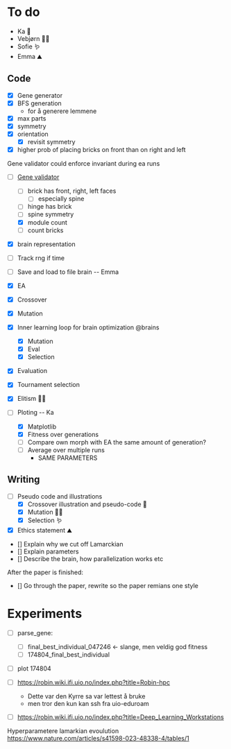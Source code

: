 # To do

- Ka 🌱
- Vebjørn 🐻‍❄️
- Sofie 🪱
- Emma ⛰️

## Code

- [x] Gene generator
 - [x] BFS generation
   - for å generere lemmene
 - [x] max parts 
 - [x] symmetry 
 - [x] orientation
   - [x] revisit symmetry
- [x] higher prob of placing bricks on front than on right and left

Gene validator could enforce invariant during ea runs

- [ ] [Gene validator](./gene_validator.py) 
  - [ ] brick has front, right, left faces
    - [ ] especially spine
  - [ ] hinge has brick
  - [ ] spine symmetry
  - [x] module count
  - [ ] count bricks

- [x] brain representation
- [ ] Track rng if time
- [ ] Save and load to file brain -- Emma

- [x] EA
 - [x] Crossover
 - [x] Mutation
 - [x] Inner learning loop for brain optimization @brains
   - [x] Mutation
   - [x] Eval
   - [x] Selection
 - [x] Evaluation
 - [x] Tournament selection
 - [x] Elitism 🐻‍❄️

- [ ] Ploting -- Ka <!-- started class in EA.py -->
  - [x] Matplotlib
  - [x] Fitness over generations
  - [ ] Compare own morph with EA the same amount of generation?
  - [ ] Average over multiple runs
    - SAME PARAMETERS

## Writing

- [ ] Pseudo code and illustrations
  - [x] Crossover illustration and pseudo-code 🌱
  - [x] Mutation 🐻‍❄️
  - [x] Selection 🪱
- [x] Ethics statement ⛰️
- [] Explain why we cut off Lamarckian
- [] Explain parameters
- [] Describe the brain, how parallelization works etc


After the paper is finished:
- [] Go through the paper, rewrite so the paper remians one style


# Experiments

- [ ] parse_gene:
  - [ ] final_best_individual_047246 <- slange, men veldig god fitness
  - [ ] 174804_final_best_individual
- [ ] plot 174804
- [ ] https://robin.wiki.ifi.uio.no/index.php?title=Robin-hpc 
  - Dette var den Kyrre sa var lettest å bruke
  - men tror den kun kan ssh fra uio-eduroam
- [ ] https://robin.wiki.ifi.uio.no/index.php?title=Deep_Learning_Workstations


Hyperparametere lamarkian evoulution
https://www.nature.com/articles/s41598-023-48338-4/tables/1

